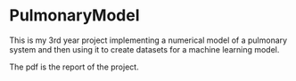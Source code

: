# PulmonaryModel
This is my 3rd year project implementing a numerical model of a pulmonary system and then using it to create datasets for a machine learning model.

The pdf is the report of the project.
